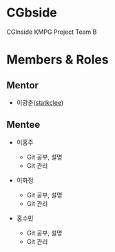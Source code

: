 # CGbside

CGInside KMPG Project Team B

# Members & Roles

## Mentor

- 이광춘([statkclee](https://github.com/statkclee))

## Mentee

- 이홍주
  - Git 공부, 설명
  - Git 관리 
  
- 이화정
  - Git 공부, 설명
  - Git 관리 

- 홍수민
  - Git 공부, 설명
  - Git 관리 
